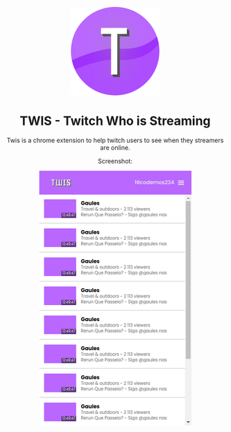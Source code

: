 <p align="center"><img alt='Logo' src='./images/icon.png'/></p>
<h1 align="center">TWIS - Twitch Who is Streaming</h1>
<p align="center">Twis is a chrome extension to help twitch users to see when they streamers are online.</p>
<p align="center">Screenshot:</p>
<p align="center"><img alt='Screenshot' src='./images/print1.png'/></p>
